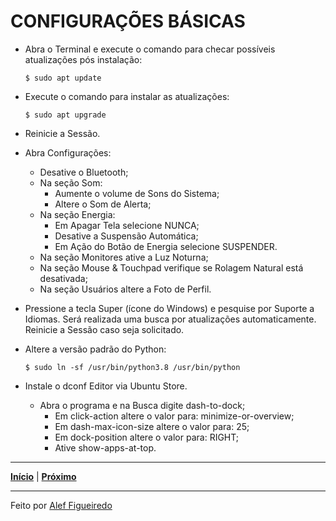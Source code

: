 # CONFIGURAÇÕES BÁSICAS

- Abra o Terminal e execute o comando para checar possíveis atualizações pós instalação:
  ```
  $ sudo apt update
  ```

- Execute o comando para instalar as atualizações:
  ```
  $ sudo apt upgrade
  ```

- Reinicie a Sessão.

- Abra Configurações:
  - Desative o Bluetooth;
  - Na seção Som:
    - Aumente o volume de Sons do Sistema;
    - Altere o Som de Alerta;
  - Na seção Energia:
    - Em Apagar Tela selecione NUNCA;
    - Desative a Suspensão Automática;
    - Em Ação do Botão de Energia selecione SUSPENDER.
  - Na seção Monitores ative a Luz Noturna;
  - Na seção Mouse & Touchpad verifique se Rolagem Natural está desativada;
  - Na seção Usuários altere a Foto de Perfil.

- Pressione a tecla Super (ícone do Windows) e pesquise por Suporte a Idiomas. Será realizada uma busca por atualizações automaticamente. Reinicie a Sessão caso seja solicitado.

- Altere a versão padrão do Python:
  ```
  $ sudo ln -sf /usr/bin/python3.8 /usr/bin/python
  ```

- Instale o dconf Editor via Ubuntu Store.
  - Abra o programa e na Busca digite dash-to-dock;
    - Em click-action altere o valor para: minimize-or-overview;
    - Em dash-max-icon-size altere o valor para: 25;
    - Em dock-position altere o valor para: RIGHT;
    - Ative show-apps-at-top.

---

[**Início**](https://github.com/figueiredo-alef/configuracoes/blob/master/README.md) | [**Próximo**](https://github.com/figueiredo-alef/configuracoes/blob/master/git-%26-ssh.md)

---

Feito por [Alef Figueiredo](https://github.com/figueiredo-alef)
